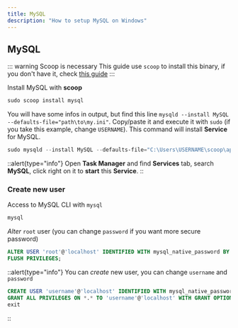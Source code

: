 ```yaml
---
title: MySQL
description: "How to setup MySQL on Windows"
---
```


## MySQL

::: warning Scoop is necessary
This guide use `scoop` to install this binary, if you don't have it, check [this guide](/systems/windows/scoop)
:::

Install MySQL with **scoop**

```ps1
sudo scoop install mysql
```

You will have some infos in output, but find this line `mysqld --install MySQL --defaults-file="path\to\my.ini"`. Copy/paste it and execute it with `sudo` (if you take this example, change `USERNAME`). This command will install **Service** for MySQL.

```ps1
sudo mysqld --install MySQL --defaults-file="C:\Users\USERNAME\scoop\apps\mysql\current\my.ini"
```

::alert{type="info"}
Open **Task Manager** and find **Services** tab, search **MySQL**, click right on it to **start** this **Service**.
::

### Create new user

Access to MySQL CLI with `mysql`

```ps1
mysql
```

_Alter_ `root` user (you can change `password` if you want more secure password)

```sql
ALTER USER 'root'@'localhost' IDENTIFIED WITH mysql_native_password BY 'password';
FLUSH PRIVILEGES;
```

::alert{type="info"}
You can _create_ new user, you can change `username` and `password`

```sql
CREATE USER 'username'@'localhost' IDENTIFIED WITH mysql_native_password BY 'password';
GRANT ALL PRIVILEGES ON *.* TO 'username'@'localhost' WITH GRANT OPTION;
exit
```

::
